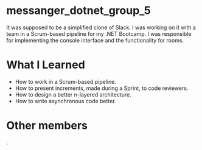 # messanger_dotnet_group_5

It was supposed to be a simplified clone of Slack. I was working on it with a team in a Scrum-based pipeline for my .NET Bootcamp. I was responsible for implementing the console interface and the functionality for rooms.

# What I Learned

- How to work in a Scrum-based pipeline.
- How to present increments, made during a Sprint, to code reviewers.
- How to design a better n-layered architecture.
- How to write asynchronous code better.

# Other members

.